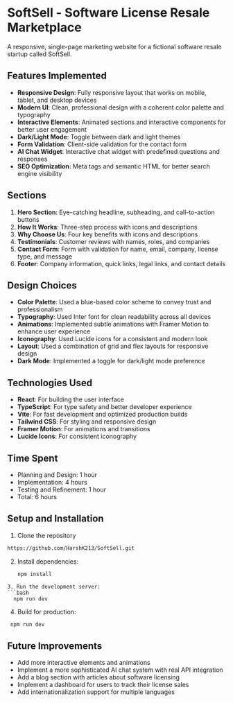 # SoftSell - Software License Resale Marketplace

A responsive, single-page marketing website for a fictional software resale startup called SoftSell.

## Features Implemented

- **Responsive Design**: Fully responsive layout that works on mobile, tablet, and desktop devices
- **Modern UI**: Clean, professional design with a coherent color palette and typography
- **Interactive Elements**: Animated sections and interactive components for better user engagement
- **Dark/Light Mode**: Toggle between dark and light themes
- **Form Validation**: Client-side validation for the contact form
- **AI Chat Widget**: Interactive chat widget with predefined questions and responses
- **SEO Optimization**: Meta tags and semantic HTML for better search engine visibility

## Sections

1. **Hero Section**: Eye-catching headline, subheading, and call-to-action buttons
2. **How It Works**: Three-step process with icons and descriptions
3. **Why Choose Us**: Four key benefits with icons and descriptions
4. **Testimonials**: Customer reviews with names, roles, and companies
5. **Contact Form**: Form with validation for name, email, company, license type, and message
6. **Footer**: Company information, quick links, legal links, and contact details

## Design Choices

- **Color Palette**: Used a blue-based color scheme to convey trust and professionalism
- **Typography**: Used Inter font for clean readability across all devices
- **Animations**: Implemented subtle animations with Framer Motion to enhance user experience
- **Iconography**: Used Lucide icons for a consistent and modern look
- **Layout**: Used a combination of grid and flex layouts for responsive design
- **Dark Mode**: Implemented a toggle for dark/light mode preference

## Technologies Used

- **React**: For building the user interface
- **TypeScript**: For type safety and better developer experience
- **Vite**: For fast development and optimized production builds
- **Tailwind CSS**: For styling and responsive design
- **Framer Motion**: For animations and transitions
- **Lucide Icons**: For consistent iconography

## Time Spent

- Planning and Design: 1 hour
- Implementation: 4 hours
- Testing and Refinement: 1 hour
- Total: 6 hours

## Setup and Installation

1. Clone the repository
```bash 
https://github.com/HarshK213/SoftSell.git
```
2. Install dependencies:
   ```bash
   npm install
  ```
3. Run the development server:
  ```bash
    npm run dev
  ```
4. Build for production:
  ```bash
   npm run dev
   ```

## Future Improvements

- Add more interactive elements and animations
- Implement a more sophisticated AI chat system with real API integration
- Add a blog section with articles about software licensing
- Implement a dashboard for users to track their license sales
- Add internationalization support for multiple languages
